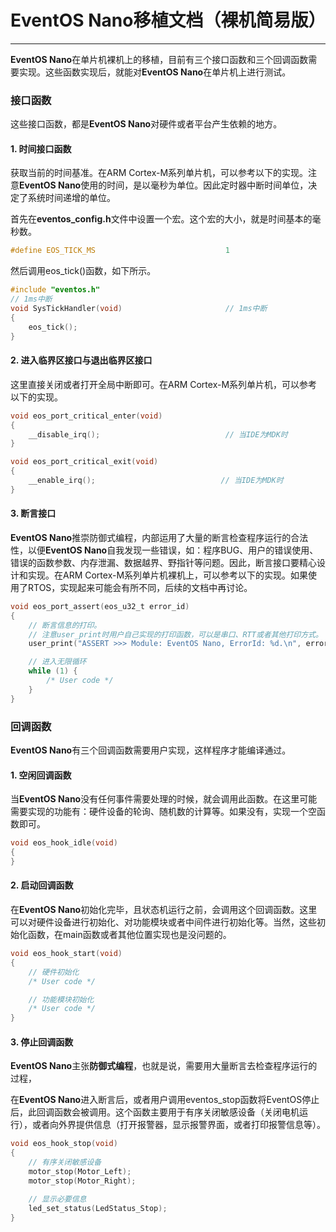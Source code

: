 # EventOS Nano移植文档（裸机简易版）
-------
**EventOS Nano**在单片机裸机上的移植，目前有三个接口函数和三个回调函数需要实现。这些函数实现后，就能对**EventOS Nano**在单片机上进行测试。

### 接口函数
这些接口函数，都是**EventOS Nano**对硬件或者平台产生依赖的地方。

#### 1. **时间接口函数**

获取当前的时间基准。在ARM Cortex-M系列单片机，可以参考以下的实现。注意**EventOS Nano**使用的时间，是以毫秒为单位。因此定时器中断时间单位，决定了系统时间递增的单位。

首先在**eventos_config.h**文件中设置一个宏。这个宏的大小，就是时间基本的毫秒数。
``` C
#define EOS_TICK_MS                             1
```

然后调用eos_tick()函数，如下所示。
``` C
#include "eventos.h"
// 1ms中断
void SysTickHandler(void)                       // 1ms中断
{
    eos_tick();
}
```

#### 2. **进入临界区接口**与**退出临界区接口**

这里直接关闭或者打开全局中断即可。在ARM Cortex-M系列单片机，可以参考以下的实现。

``` C
void eos_port_critical_enter(void)
{
    __disable_irq();                            // 当IDE为MDK时
}

void eos_port_critical_exit(void)
{
    __enable_irq();                            // 当IDE为MDK时
}
```

#### 3.  **断言接口**

**EventOS Nano**推崇防御式编程，内部运用了大量的断言检查程序运行的合法性，以便**EventOS Nano**自我发现一些错误，如：程序BUG、用户的错误使用、错误的函数参数、内存泄漏、数据越界、野指针等问题。因此，断言接口要精心设计和实现。在ARM Cortex-M系列单片机裸机上，可以参考以下的实现。如果使用了RTOS，实现起来可能会有所不同，后续的文档中再讨论。

``` C
void eos_port_assert(eos_u32_t error_id)
{
    // 断言信息的打印。
    // 注意user_print时用户自己实现的打印函数，可以是串口、RTT或者其他打印方式。
    user_print("ASSERT >>> Module: EventOS Nano, ErrorId: %d.\n", error_id);

    // 进入无限循环
    while (1) {
        /* User code */
    }
}
```

### 回调函数
**EventOS Nano**有三个回调函数需要用户实现，这样程序才能编译通过。

#### 1. **空闲回调函数**
当**EventOS Nano**没有任何事件需要处理的时候，就会调用此函数。在这里可能需要实现的功能有：硬件设备的轮询、随机数的计算等。如果没有，实现一个空函数即可。
``` C
void eos_hook_idle(void)
{
}
```

#### 2. **启动回调函数**
在**EventOS Nano**初始化完毕，且状态机运行之前，会调用这个回调函数。这里可以对硬件设备进行初始化、对功能模块或者中间件进行初始化等。当然，这些初始化函数，在main函数或者其他位置实现也是没问题的。

``` C
void eos_hook_start(void)
{
    // 硬件初始化
    /* User code */

    // 功能模块初始化
    /* User code */
}
```

#### 3. **停止回调函数**
**EventOS Nano**主张**防御式编程**，也就是说，需要用大量断言去检查程序运行的过程，

在**EventOS Nano**进入断言后，或者用户调用eventos_stop函数将EventOS停止后，此回调函数会被调用。这个函数主要用于有序关闭敏感设备（关闭电机运行），或者向外界提供信息（打开报警器，显示报警界面，或者打印报警信息等）。

``` C
void eos_hook_stop(void)
{
    // 有序关闭敏感设备
    motor_stop(Motor_Left);
    motor_stop(Motor_Right);

    // 显示必要信息
    led_set_status(LedStatus_Stop);
}
```
